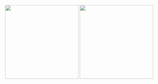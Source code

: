 <div><img height=240 align="center" src="https://stats.rconjoe.com/api?username=rconjoe&show_icons=true&rank_icon=percentile&theme=radical&show=reviews,discussions_started,discussions_answered,prs_merged,prs_merged_percentage" /> <img height=240 align="center" src="https://stats.rconjoe.com/api/top-langs/?username=rconjoe&hide_progress=true&theme=radical&langs_count=14" /></div>
